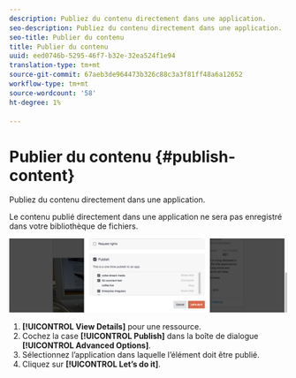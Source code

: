 ```yaml
---
description: Publiez du contenu directement dans une application.
seo-description: Publiez du contenu directement dans une application.
seo-title: Publier du contenu
title: Publier du contenu
uuid: eed0746b-5295-46f7-b32e-32ea524f1e94
translation-type: tm+mt
source-git-commit: 67aeb3de964473b326c88c3a3f81ff48a6a12652
workflow-type: tm+mt
source-wordcount: '58'
ht-degree: 1%

---
```



# Publier du contenu {#publish-content}

Publiez du contenu directement dans une application.

Le contenu publié directement dans une application ne sera pas enregistré dans votre bibliothèque de fichiers.

![](assets/DiscoverViewDetailsPublish-1024x272.png)

1. **[!UICONTROL View Details]** pour une ressource.
1. Cochez la case **[!UICONTROL Publish]** dans la boîte de dialogue **[!UICONTROL Advanced Options]**.
1. Sélectionnez l’application dans laquelle l’élément doit être publié.
1. Cliquez sur **[!UICONTROL Let’s do it]**.
